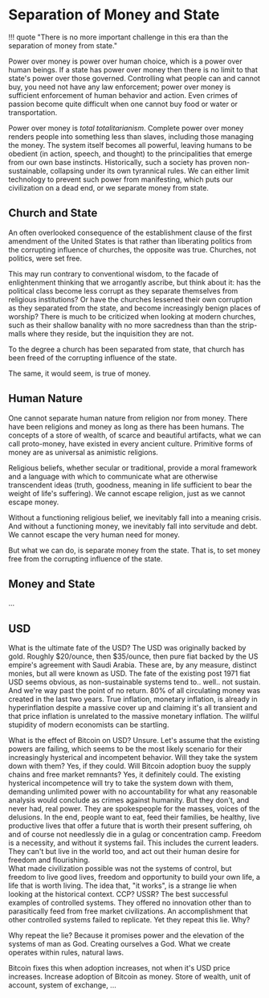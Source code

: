 # Separation of Money and State

!!! quote "There is no more important challenge in this era  than the separation of money from state."

Power over money is power over human choice,
 which is a power over human beings.
If a state has power over money
 then there is no limit to that state's power 
 over those governed.
Controlling what people can and cannot buy,
 you need not have any law enforcement;
 power over money is sufficient enforcement
 of human behavior and action.
Even crimes of passion become quite difficult
 when one cannot buy food or water or
 transportation.

Power over money is 
 *total totalitarianism*.
Complete power over money renders
 people into something less than slaves,
 including those managing the money.
The system itself becomes all powerful,
 leaving humans to be obedient
 (in action, speech, and thought) 
 to the principalities that 
 emerge from our own base instincts.
Historically, such a society has proven
 non-sustainable, collapsing under its own
 tyrannical rules.
We can either limit technology to prevent
 such power from manifesting,
 which puts our civilization on a dead end,
 or we separate money from state.

 


## Church and State

An often overlooked consequence
 of the establishment clause of the
 first amendment of the United States 
 is that rather than liberating politics from
 the corrupting influence of churches,
 the opposite was true.
Churches, not politics, were set free.

This may run contrary to conventional
 wisdom, to the facade of enlightenment
 thinking that we arrogantly ascribe,
 but think about it: has the
 political class become less corrupt 
 as they separate themselves from religious
 institutions?
Or have the churches lessened their
 own corruption as they separated
 from the state, and become increasingly 
 benign places of worship?
There is much to be criticized when looking
 at modern churches, such as their
 shallow banality with no more sacredness than
 than the strip-malls where they reside, 
 but the
 inquisition
 they are not.

To the degree a church has been separated from
 state, that church has been freed of the
 corrupting influence of the state.

The same, it would seem, is true of money.




## Human Nature 

One cannot separate human nature from religion
 nor from money.
There have been religions and money
 as long as there has
 been humans.
The concepts of a store of wealth, of
 scarce and beautiful artifacts,
 what we can call
 proto-money,
 have existed in every ancient culture.
Primitive forms of money are as universal as
 animistic
 religions.

Religious beliefs, whether secular or traditional,
 provide a moral framework and a language
 with which to communicate what are
 otherwise transcendent ideas
 (truth, goodness, meaning in life sufficient
 to bear the weight of life's suffering).
We cannot escape religion, 
 just as we cannot escape money.

Without a functioning religious belief, 
 we inevitably fall into a meaning crisis.
And without a functioning money,
 we inevitably fall into servitude and debt.
We cannot escape the very human need
 for money.

But what we can do, is separate money
 from the state.
That is, to set money free from the
 corrupting influence of the state.


## Money and State

...



## USD
What is the ultimate fate of the USD?
The USD was originally backed by gold.
Roughly $20/ounce, then $35/ounce,
 then pure fiat backed by the
 US empire's agreement with Saudi Arabia. 
These are, by any measure, distinct monies,
 but all were known as USD.
The fate of the existing
 post 1971 fiat USD seems obvious,
 as non-sustainable systems tend to.. 
 well.. not sustain. 
And we're way past the point of no return. 
80% of all circulating money was created
 in the last two years. 
True inflation, monetary inflation, 
 is already in hyperinflation
 despite a massive cover up and
 claiming it's all transient and that
 price inflation is unrelated to the 
 massive monetary inflation.
The willful stupidity of modern economists 
 can be startling.

What is the effect of Bitcoin on USD?
Unsure. Let's assume that the existing powers are failing, which seems to be the most likely scenario for their increasingly hysterical and incompetent behavior. Will they take the system down with them? Yes, if they could. Will Bitcoin adoption buoy the supply chains and free market remnants? Yes, it definitely could.
The existing hysterical incompetence will try to take the system down with them, demanding unlimited power with no accountability for what any reasonable analysis would conclude as crimes against humanity. But they don't, and never had, real power. They are spokespeople for the masses, voices of the delusions.
In the end, people want to eat, feed their families, be healthy, live productive lives that offer a future that is worth their present suffering, oh and of course not needlessly die in a gulag or concentration camp. Freedom is a necessity, and without it systems fail. 
This includes the current leaders. They can't but live in the world too, and act out their human desire for freedom and flourishing.  
What made civilization possible was not the systems of control, but freedom to live good lives, freedom and opportunity to build your own life, a life that is worth living. 
The idea that, "it works", is a strange lie when looking at the historical context. CCP? USSR? The best successful examples of controlled systems. They offered no innovation other than to parasitically feed from free market civilizations. An accomplishment that other controlled systems failed to replicate. Yet they repeat this lie. Why?

Why repeat the lie?
Because it promises power and the elevation of the systems of man as God. Creating ourselves a God. What we create operates within rules, natural laws.

Bitcoin fixes this when adoption increases,
 not when it's USD price increases. 
Increase adoption of Bitcoin as money. 
Store of wealth, unit of account, 
 system of exchange, ...

